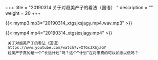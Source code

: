 +++
title = "20190314  关于对趋美产子的看法（国语） "
description = ""
weight = 20
+++

{{< mymp3 mp3="20190314_xtgsjxsjagy.mp4.wav.mp3" >}}

{{< mymp4 mp4="20190314_xtgsjxsjagy.mp4" >}}

     关于对趋美产子的看法（国语） 
     https://www.youtube.com/watch?v=XTGsJXSjaGY 
     趋美产子真的是一个“长远计划”吗？这个“计划”在将来真的可以如愿以偿吗？ 
